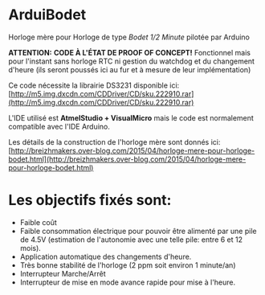 # ArduiBodet	
Horloge mère pour Horloge de type *Bodet 1/2 Minute* pilotée par Arduino

**ATTENTION:** **CODE À L'ÉTAT DE PROOF OF CONCEPT!** Fonctionnel mais pour l'instant sans horloge RTC ni gestion du watchdog et du changement d'heure (ils seront poussés ici au fur et à mesure de leur implémentation)

Ce code nécessite la librairie DS3231 disponible ici: [http://m5.img.dxcdn.com/CDDriver/CD/sku.222910.rar](http://m5.img.dxcdn.com/CDDriver/CD/sku.222910.rar)

L'IDE utilisé est **AtmelStudio + VisualMicro** mais le code est normalement compatible avec l'IDE Arduino.

Les détails de la construction de l'horloge mère sont donnés ici: [http://breizhmakers.over-blog.com/2015/04/horloge-mere-pour-horloge-bodet.html](http://breizhmakers.over-blog.com/2015/04/horloge-mere-pour-horloge-bodet.html)

# Les objectifs fixés sont: #


- Faible coût
- Faible consommation électrique pour pouvoir être alimenté par une pile de 4.5V (estimation de l'autonomie avec une telle pile: entre 6 et 12 mois).
- Application automatique des changements d'heure.
- Très bonne stabilité de l'horloge (2 ppm soit environ 1 minute/an)
- Interrupteur Marche/Arrêt
- Interrupteur de mise en mode avance rapide pour mise à l'heure.


